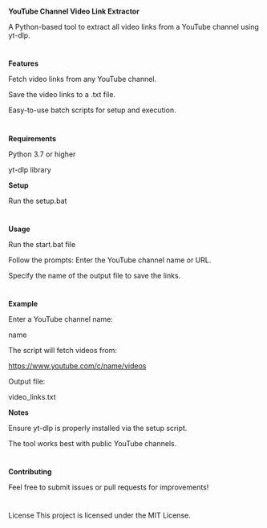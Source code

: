 #
**YouTube Channel Video Link Extractor**

A Python-based tool to extract all video links from a YouTube channel using yt-dlp.
#
**Features**

Fetch video links from any YouTube channel.

Save the video links to a .txt file.

Easy-to-use batch scripts for setup and execution.
#
**Requirements**

Python 3.7 or higher

yt-dlp library

**Setup**

Run the setup.bat
#
**Usage**

Run the start.bat file


Follow the prompts:
Enter the YouTube channel name or URL.

Specify the name of the output file to save the links.
#
**Example**

Enter a YouTube channel name:

name

The script will fetch videos from:

https://www.youtube.com/c/name/videos

Output file:

video_links.txt

**Notes**

Ensure yt-dlp is properly installed via the setup script.

The tool works best with public YouTube channels.
#
**Contributing**

Feel free to submit issues or pull requests for improvements!
#

License
This project is licensed under the MIT License.
#
